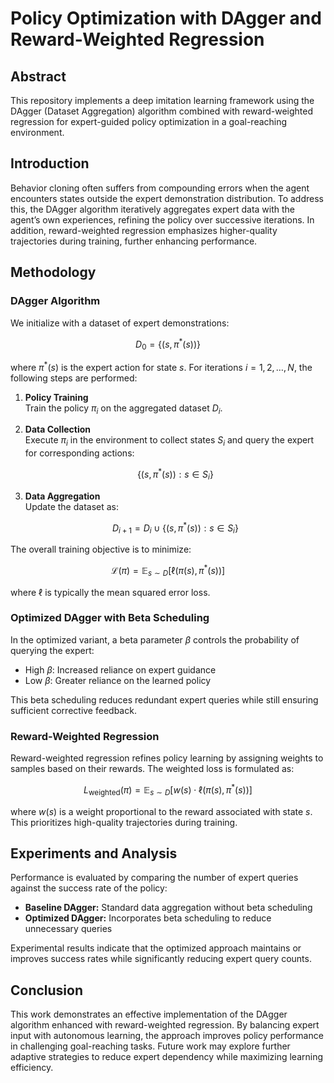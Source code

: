 # Policy Optimization with DAgger and Reward-Weighted Regression

## Abstract

This repository implements a deep imitation learning framework using the DAgger (Dataset Aggregation) algorithm combined with reward-weighted regression for expert-guided policy optimization in a goal-reaching environment.

## Introduction

Behavior cloning often suffers from compounding errors when the agent encounters states outside the expert demonstration distribution. To address this, the DAgger algorithm iteratively aggregates expert data with the agent’s own experiences, refining the policy over successive iterations. In addition, reward-weighted regression emphasizes higher-quality trajectories during training, further enhancing performance.

## Methodology

### DAgger Algorithm

We initialize with a dataset of expert demonstrations:

$$
D_0 = \{(s, \pi^*(s))\}
$$

where $\pi^*(s)$ is the expert action for state $s$. For iterations $i = 1, 2, \dots, N$, the following steps are performed:

1. **Policy Training**  
   Train the policy $\pi_i$ on the aggregated dataset $D_i$.

2. **Data Collection**  
   Execute $\pi_i$ in the environment to collect states $S_i$ and query the expert for corresponding actions:

   $$\{(s, \pi^*(s)) : s \in S_i\}$$

3. **Data Aggregation**  
   Update the dataset as:

   $$D_{i+1} = D_i \cup \{(s, \pi^*(s)) : s \in S_i\}$$

The overall training objective is to minimize:

$$\mathcal{L}(\pi) = \mathbb{E}_{s \sim D} [\ell(\pi(s), \pi^*(s))]$$

where $\ell$ is typically the mean squared error loss.

### Optimized DAgger with Beta Scheduling

In the optimized variant, a beta parameter $\beta$ controls the probability of querying the expert:

- High $\beta$: Increased reliance on expert guidance  
- Low $\beta$: Greater reliance on the learned policy

This beta scheduling reduces redundant expert queries while still ensuring sufficient corrective feedback.

### Reward-Weighted Regression

Reward-weighted regression refines policy learning by assigning weights to samples based on their rewards. The weighted loss is formulated as:

$$
L_{\text{weighted}}(\pi) = \mathbb{E}_{s \sim D} \left[w(s) \cdot \ell(\pi(s), \pi^*(s))\right]
$$


where $w(s)$ is a weight proportional to the reward associated with state $s$. This prioritizes high-quality trajectories during training.

## Experiments and Analysis

Performance is evaluated by comparing the number of expert queries against the success rate of the policy:

- **Baseline DAgger:** Standard data aggregation without beta scheduling  
- **Optimized DAgger:** Incorporates beta scheduling to reduce unnecessary queries

Experimental results indicate that the optimized approach maintains or improves success rates while significantly reducing expert query counts.

## Conclusion

This work demonstrates an effective implementation of the DAgger algorithm enhanced with reward-weighted regression. By balancing expert input with autonomous learning, the approach improves policy performance in challenging goal-reaching tasks. Future work may explore further adaptive strategies to reduce expert dependency while maximizing learning efficiency.
